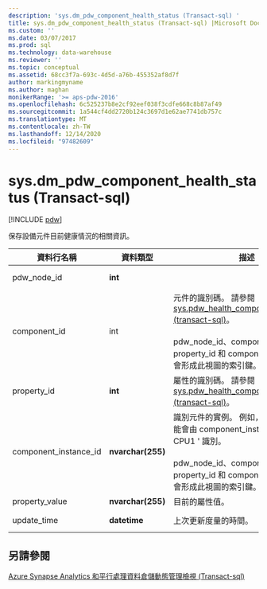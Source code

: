 ```yaml
---
description: 'sys.dm_pdw_component_health_status (Transact-sql) '
title: sys.dm_pdw_component_health_status (Transact-sql) |Microsoft Docs
ms.custom: ''
ms.date: 03/07/2017
ms.prod: sql
ms.technology: data-warehouse
ms.reviewer: ''
ms.topic: conceptual
ms.assetid: 68cc3f7a-693c-4d5d-a76b-455352af8d7f
author: markingmyname
ms.author: maghan
monikerRange: '>= aps-pdw-2016'
ms.openlocfilehash: 6c525237b8e2cf92eef038f3cdfe668c8b87af49
ms.sourcegitcommit: 1a544cf4dd2720b124c3697d1e62ae7741db757c
ms.translationtype: MT
ms.contentlocale: zh-TW
ms.lasthandoff: 12/14/2020
ms.locfileid: "97482609"
---
```

# <a name="sysdm_pdw_component_health_status-transact-sql"></a>sys.dm_pdw_component_health_status (Transact-sql) 
[!INCLUDE [pdw](../../includes/applies-to-version/pdw.md)]

  保存設備元件目前健康情況的相關資訊。  
  
|資料行名稱|資料類型|描述|範圍|  
|-----------------|---------------|-----------------|-----------|  
|pdw_node_id|**int**||非 NULL|  
|component_id|int|元件的識別碼。 請參閱 [sys.pdw_health_components &#40;transact-sql&#41;](../../relational-databases/system-catalog-views/sys-pdw-health-components-transact-sql.md)。<br /><br /> pdw_node_id、component_id、property_id 和 component_instance_id 會形成此視圖的索引鍵。|非 NULL|  
|property_id|**int**|屬性的識別碼。 請參閱 [sys.pdw_health_component_properties &#40;transact-sql&#41;](../../relational-databases/system-catalog-views/sys-pdw-health-component-properties-transact-sql.md)。|NOT NULL|  
|component_instance_id|**nvarchar(255)**|識別元件的實例。 例如，CPU 的實例可能會由 component_instance_id = ' CPU1 ' 識別。<br /><br /> pdw_node_id、component_id、property_id 和 component_instance_id 會形成此視圖的索引鍵。|NOT NULL|  
|property_value|**nvarchar(255)**|目前的屬性值。|NULL|  
|update_time|**datetime**|上次更新度量的時間。|NOT NULL|  
  
## <a name="see-also"></a>另請參閱  
 [Azure Synapse Analytics 和平行處理資料倉儲動態管理檢視 &#40;Transact-sql&#41;](../../relational-databases/system-dynamic-management-views/sql-and-parallel-data-warehouse-dynamic-management-views.md)  
  
  
